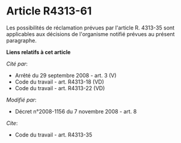# Article R4313-61

Les possibilités de réclamation prévues par l'article R. 4313-35 sont applicables aux décisions de l'organisme notifié
prévues au présent paragraphe.

**Liens relatifs à cet article**

_Cité par_:

  - Arrêté du 29 septembre 2008 - art. 3 (V)
  - Code du travail - art. R4313-18 (VD)
  - Code du travail - art. R4313-22 (VD)

_Modifié par_:

  - Décret n°2008-1156 du 7 novembre 2008 - art. 8

_Cite_:

  - Code du travail - art. R4313-35

